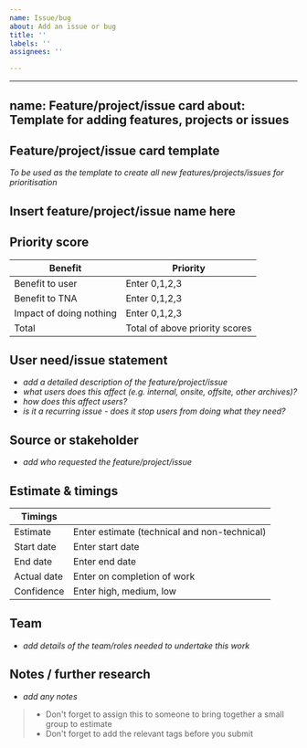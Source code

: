 ```yaml
---
name: Issue/bug
about: Add an issue or bug
title: ''
labels: ''
assignees: ''

---
```


---
name: Feature/project/issue card
about: Template for adding features, projects or issues
---
## Feature/project/issue card template
_To be used as the template to create all new features/projects/issues for prioritisation_

## Insert feature/project/issue name here

## Priority score

| Benefit | Priority |
| --- | --- |
| Benefit to user | Enter 0,1,2,3 |
| Benefit to TNA | Enter 0,1,2,3 |
| Impact of doing nothing | Enter 0,1,2,3 |
| Total | Total of above priority scores |

## User need/issue statement
- _add a detailed description of the feature/project/issue_
- _what users does this affect (e.g. internal, onsite, offsite, other archives)?_
- _how does this affect users?_
- _is it a recurring issue - does it stop users from doing what they need?_

## Source or stakeholder
- _add who requested the feature/project/issue_

## Estimate & timings 
| Timings |   |
| --- | --- |
| Estimate | Enter estimate (technical and non-technical) |
| Start date | Enter start date |
| End date | Enter end date |
| Actual date | Enter on completion of work |
| Confidence | Enter high, medium, low |

## Team
- _add details of the team/roles needed to undertake this work_

## Notes / further research
- _add any notes_

> - Don't forget to assign this to someone to bring together a small group to estimate
> - Don't forget to add the relevant tags before you submit
